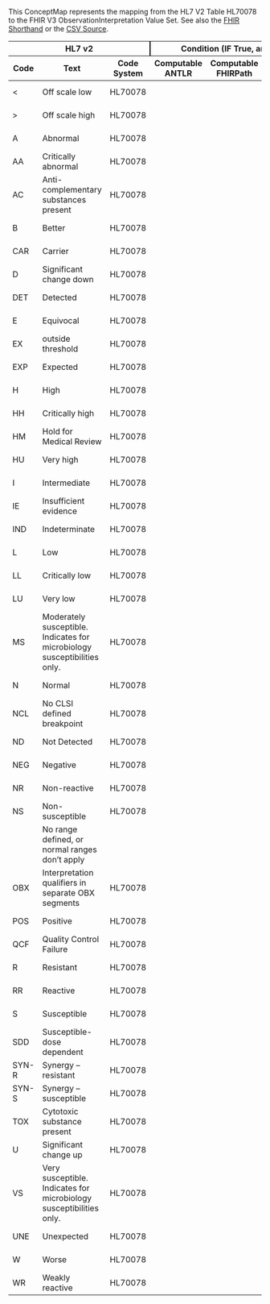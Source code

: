 
This ConceptMap represents the mapping from the HL7 V2 Table HL70078 to the FHIR V3 ObservationInterpretation Value Set. See also the <a href='https://github.com/HL7/v2-to-fhir/blob/master/input/fsh/Table HL70078 to V3 ObservationInterpretation.fsh'>FHIR Shorthand</a> or the <a href='https://github.com/HL7/v2-to-fhir/blob/master/mappings/codesystems/HL7 Concept Map_ InterpretationCodes - Sheet1.csv'>CSV Source</a>.
<table class='grid'><thead>
<tr><th colspan='3' style='border-right: 2px solid black;'>HL7 v2</th><th colspan='3' style='border-right: 2px solid black;'>Condition (IF True, args)</th><th colspan='4'>HL7 FHIR</th><th rowspan='2'>Comments</th></tr>
<tr><th>Code</th><th>Text</th><th>Code System</th><th>Computable ANTLR</th><th>Computable FHIRPath</th><th>Narrative</th><th>Code</th><th>Proposed Extension</th><th>Display</th><th>Code System</th></tr></thead>
<tbody>
<tr><td>&lt; </td><td>Off scale low</td><td style='border-right: 2px'>HL70078</td><td style='border-right: 2px'></td><td style='border-right: 2px'></td><td style='border-right: 2px'></td><td>&lt;</td><td style='border-right: 2px'></td><td>Off scale low</td><td><a href='https://hl7.org/fhir/R4/v3/ObservationInterpretation/cs.html'>http://terminology.hl7.org/CodeSystem/v3-ObservationInterpretation</a></td><td style='border-right: 2px'></td></tr>
<tr><td>&gt; </td><td>Off scale high</td><td style='border-right: 2px'>HL70078</td><td style='border-right: 2px'></td><td style='border-right: 2px'></td><td style='border-right: 2px'></td><td>&gt;</td><td style='border-right: 2px'></td><td>Off scale high</td><td><a href='https://hl7.org/fhir/R4/v3/ObservationInterpretation/cs.html'>http://terminology.hl7.org/CodeSystem/v3-ObservationInterpretation</a></td><td style='border-right: 2px'></td></tr>
<tr><td>A</td><td>Abnormal</td><td style='border-right: 2px'>HL70078</td><td style='border-right: 2px'></td><td style='border-right: 2px'></td><td style='border-right: 2px'></td><td>A</td><td style='border-right: 2px'></td><td>Abnormal</td><td><a href='https://hl7.org/fhir/R4/v3/ObservationInterpretation/cs.html'>http://terminology.hl7.org/CodeSystem/v3-ObservationInterpretation</a></td><td style='border-right: 2px'></td></tr>
<tr><td>AA</td><td>Critically abnormal</td><td style='border-right: 2px'>HL70078</td><td style='border-right: 2px'></td><td style='border-right: 2px'></td><td style='border-right: 2px'></td><td>AA</td><td style='border-right: 2px'></td><td>Critical abnormal</td><td><a href='https://hl7.org/fhir/R4/v3/ObservationInterpretation/cs.html'>http://terminology.hl7.org/CodeSystem/v3-ObservationInterpretation</a></td><td style='border-right: 2px'></td></tr>
<tr><td>AC</td><td>Anti-complementary substances present</td><td style='border-right: 2px'>HL70078</td><td style='border-right: 2px'></td><td style='border-right: 2px'></td><td style='border-right: 2px'></td><td style='border-right: 2px'></td><td style='border-right: 2px'></td><td style='border-right: 2px'></td><td style='border-right: 2px'></td><td style='border-right: 2px'></td></tr>
<tr><td>B</td><td>Better</td><td style='border-right: 2px'>HL70078</td><td style='border-right: 2px'></td><td style='border-right: 2px'></td><td style='border-right: 2px'></td><td>B</td><td style='border-right: 2px'></td><td>Better</td><td><a href='https://hl7.org/fhir/R4/v3/ObservationInterpretation/cs.html'>http://terminology.hl7.org/CodeSystem/v3-ObservationInterpretation</a></td><td style='border-right: 2px'></td></tr>
<tr><td>CAR</td><td>Carrier</td><td style='border-right: 2px'>HL70078</td><td style='border-right: 2px'></td><td style='border-right: 2px'></td><td style='border-right: 2px'></td><td>CAR</td><td style='border-right: 2px'></td><td>Carrier</td><td><a href='https://hl7.org/fhir/R4/v3/ObservationInterpretation/cs.html'>http://terminology.hl7.org/CodeSystem/v3-ObservationInterpretation</a></td><td style='border-right: 2px'></td></tr>
<tr><td>D</td><td>Significant change down</td><td style='border-right: 2px'>HL70078</td><td style='border-right: 2px'></td><td style='border-right: 2px'></td><td style='border-right: 2px'></td><td>D</td><td style='border-right: 2px'></td><td>Significant change down</td><td><a href='https://hl7.org/fhir/R4/v3/ObservationInterpretation/cs.html'>http://terminology.hl7.org/CodeSystem/v3-ObservationInterpretation</a></td><td style='border-right: 2px'></td></tr>
<tr><td>DET</td><td>Detected</td><td style='border-right: 2px'>HL70078</td><td style='border-right: 2px'></td><td style='border-right: 2px'></td><td style='border-right: 2px'></td><td>DET</td><td style='border-right: 2px'></td><td>Detected</td><td><a href='https://hl7.org/fhir/R4/v3/ObservationInterpretation/cs.html'>http://terminology.hl7.org/CodeSystem/v3-ObservationInterpretation</a></td><td style='border-right: 2px'></td></tr>
<tr><td>E</td><td>Equivocal</td><td style='border-right: 2px'>HL70078</td><td style='border-right: 2px'></td><td style='border-right: 2px'></td><td style='border-right: 2px'></td><td>E</td><td style='border-right: 2px'></td><td>Equivocal</td><td><a href='https://hl7.org/fhir/R4/v3/ObservationInterpretation/cs.html'>http://terminology.hl7.org/CodeSystem/v3-ObservationInterpretation</a></td><td style='border-right: 2px'></td></tr>
<tr><td>EX</td><td>outside threshold</td><td style='border-right: 2px'>HL70078</td><td style='border-right: 2px'></td><td style='border-right: 2px'></td><td style='border-right: 2px'></td><td>EX</td><td style='border-right: 2px'></td><td>outside threshold</td><td><a href='https://hl7.org/fhir/R4/v3/ObservationInterpretation/cs.html'>http://terminology.hl7.org/CodeSystem/v3-ObservationInterpretation</a></td><td style='border-right: 2px'></td></tr>
<tr><td>EXP</td><td>Expected</td><td style='border-right: 2px'>HL70078</td><td style='border-right: 2px'></td><td style='border-right: 2px'></td><td style='border-right: 2px'></td><td>EXP</td><td style='border-right: 2px'></td><td>Expected</td><td><a href='https://hl7.org/fhir/R4/v3/ObservationInterpretation/cs.html'>http://terminology.hl7.org/CodeSystem/v3-ObservationInterpretation</a></td><td style='border-right: 2px'></td></tr>
<tr><td>H</td><td>High</td><td style='border-right: 2px'>HL70078</td><td style='border-right: 2px'></td><td style='border-right: 2px'></td><td style='border-right: 2px'></td><td>H</td><td style='border-right: 2px'></td><td>High</td><td><a href='https://hl7.org/fhir/R4/v3/ObservationInterpretation/cs.html'>http://terminology.hl7.org/CodeSystem/v3-ObservationInterpretation</a></td><td style='border-right: 2px'></td></tr>
<tr><td>HH</td><td>Critically high</td><td style='border-right: 2px'>HL70078</td><td style='border-right: 2px'></td><td style='border-right: 2px'></td><td style='border-right: 2px'></td><td>HH</td><td style='border-right: 2px'></td><td>Critical high</td><td><a href='https://hl7.org/fhir/R4/v3/ObservationInterpretation/cs.html'>http://terminology.hl7.org/CodeSystem/v3-ObservationInterpretation</a></td><td style='border-right: 2px'></td></tr>
<tr><td>HM</td><td>Hold for Medical Review</td><td style='border-right: 2px'>HL70078</td><td style='border-right: 2px'></td><td style='border-right: 2px'></td><td style='border-right: 2px'></td><td style='border-right: 2px'></td><td style='border-right: 2px'></td><td style='border-right: 2px'></td><td style='border-right: 2px'></td><td style='border-right: 2px'></td></tr>
<tr><td>HU</td><td>Very high</td><td style='border-right: 2px'>HL70078</td><td style='border-right: 2px'></td><td style='border-right: 2px'></td><td style='border-right: 2px'></td><td>HU</td><td style='border-right: 2px'></td><td>Significantly high</td><td><a href='https://hl7.org/fhir/R4/v3/ObservationInterpretation/cs.html'>http://terminology.hl7.org/CodeSystem/v3-ObservationInterpretation</a></td><td style='border-right: 2px'></td></tr>
<tr><td>I</td><td>Intermediate</td><td style='border-right: 2px'>HL70078</td><td style='border-right: 2px'></td><td style='border-right: 2px'></td><td style='border-right: 2px'></td><td>I</td><td style='border-right: 2px'></td><td>Intermediate</td><td><a href='https://hl7.org/fhir/R4/v3/ObservationInterpretation/cs.html'>http://terminology.hl7.org/CodeSystem/v3-ObservationInterpretation</a></td><td style='border-right: 2px'></td></tr>
<tr><td>IE</td><td>Insufficient evidence</td><td style='border-right: 2px'>HL70078</td><td style='border-right: 2px'></td><td style='border-right: 2px'></td><td style='border-right: 2px'></td><td>IE</td><td style='border-right: 2px'></td><td>Insufficient evidence</td><td><a href='https://hl7.org/fhir/R4/v3/ObservationInterpretation/cs.html'>http://terminology.hl7.org/CodeSystem/v3-ObservationInterpretation</a></td><td style='border-right: 2px'></td></tr>
<tr><td>IND</td><td>Indeterminate</td><td style='border-right: 2px'>HL70078</td><td style='border-right: 2px'></td><td style='border-right: 2px'></td><td style='border-right: 2px'></td><td>IND</td><td style='border-right: 2px'></td><td>Indeterminate</td><td><a href='https://hl7.org/fhir/R4/v3/ObservationInterpretation/cs.html'>http://terminology.hl7.org/CodeSystem/v3-ObservationInterpretation</a></td><td style='border-right: 2px'></td></tr>
<tr><td>L</td><td>Low</td><td style='border-right: 2px'>HL70078</td><td style='border-right: 2px'></td><td style='border-right: 2px'></td><td style='border-right: 2px'></td><td>L</td><td style='border-right: 2px'></td><td>Low</td><td><a href='https://hl7.org/fhir/R4/v3/ObservationInterpretation/cs.html'>http://terminology.hl7.org/CodeSystem/v3-ObservationInterpretation</a></td><td style='border-right: 2px'></td></tr>
<tr><td>LL</td><td>Critically low</td><td style='border-right: 2px'>HL70078</td><td style='border-right: 2px'></td><td style='border-right: 2px'></td><td style='border-right: 2px'></td><td>LL</td><td style='border-right: 2px'></td><td>Critical low</td><td><a href='https://hl7.org/fhir/R4/v3/ObservationInterpretation/cs.html'>http://terminology.hl7.org/CodeSystem/v3-ObservationInterpretation</a></td><td style='border-right: 2px'></td></tr>
<tr><td>LU</td><td>Very low</td><td style='border-right: 2px'>HL70078</td><td style='border-right: 2px'></td><td style='border-right: 2px'></td><td style='border-right: 2px'></td><td>LU</td><td style='border-right: 2px'></td><td>Significantly low</td><td><a href='https://hl7.org/fhir/R4/v3/ObservationInterpretation/cs.html'>http://terminology.hl7.org/CodeSystem/v3-ObservationInterpretation</a></td><td style='border-right: 2px'></td></tr>
<tr><td>MS</td><td>Moderately susceptible. Indicates for microbiology susceptibilities only.</td><td style='border-right: 2px'>HL70078</td><td style='border-right: 2px'></td><td style='border-right: 2px'></td><td style='border-right: 2px'></td><td style='border-right: 2px'></td><td style='border-right: 2px'></td><td style='border-right: 2px'></td><td style='border-right: 2px'></td><td style='border-right: 2px'></td></tr>
<tr><td>N</td><td>Normal</td><td style='border-right: 2px'>HL70078</td><td style='border-right: 2px'></td><td style='border-right: 2px'></td><td style='border-right: 2px'></td><td>N</td><td style='border-right: 2px'></td><td>Normal</td><td><a href='https://hl7.org/fhir/R4/v3/ObservationInterpretation/cs.html'>http://terminology.hl7.org/CodeSystem/v3-ObservationInterpretation</a></td><td style='border-right: 2px'></td></tr>
<tr><td>NCL</td><td>No CLSI defined breakpoint</td><td style='border-right: 2px'>HL70078</td><td style='border-right: 2px'></td><td style='border-right: 2px'></td><td style='border-right: 2px'></td><td>NCL</td><td style='border-right: 2px'></td><td>No CLSI defined breakpoint</td><td><a href='https://hl7.org/fhir/R4/v3/ObservationInterpretation/cs.html'>http://terminology.hl7.org/CodeSystem/v3-ObservationInterpretation</a></td><td style='border-right: 2px'></td></tr>
<tr><td>ND</td><td>Not Detected</td><td style='border-right: 2px'>HL70078</td><td style='border-right: 2px'></td><td style='border-right: 2px'></td><td style='border-right: 2px'></td><td>ND</td><td style='border-right: 2px'></td><td>Not detected</td><td><a href='https://hl7.org/fhir/R4/v3/ObservationInterpretation/cs.html'>http://terminology.hl7.org/CodeSystem/v3-ObservationInterpretation</a></td><td style='border-right: 2px'></td></tr>
<tr><td>NEG</td><td>Negative</td><td style='border-right: 2px'>HL70078</td><td style='border-right: 2px'></td><td style='border-right: 2px'></td><td style='border-right: 2px'></td><td>NEG</td><td style='border-right: 2px'></td><td>Negative</td><td><a href='https://hl7.org/fhir/R4/v3/ObservationInterpretation/cs.html'>http://terminology.hl7.org/CodeSystem/v3-ObservationInterpretation</a></td><td style='border-right: 2px'></td></tr>
<tr><td>NR</td><td>Non-reactive</td><td style='border-right: 2px'>HL70078</td><td style='border-right: 2px'></td><td style='border-right: 2px'></td><td style='border-right: 2px'></td><td>NR</td><td style='border-right: 2px'></td><td>Non-reactive</td><td><a href='https://hl7.org/fhir/R4/v3/ObservationInterpretation/cs.html'>http://terminology.hl7.org/CodeSystem/v3-ObservationInterpretation</a></td><td style='border-right: 2px'></td></tr>
<tr><td>NS</td><td>Non-susceptible</td><td style='border-right: 2px'>HL70078</td><td style='border-right: 2px'></td><td style='border-right: 2px'></td><td style='border-right: 2px'></td><td>NS</td><td style='border-right: 2px'></td><td>Non-susceptible</td><td><a href='https://hl7.org/fhir/R4/v3/ObservationInterpretation/cs.html'>http://terminology.hl7.org/CodeSystem/v3-ObservationInterpretation</a></td><td style='border-right: 2px'></td></tr>
<tr><td style='border-right: 2px'></td><td>No range defined, or normal ranges don’t apply</td><td style='border-right: 2px'></td><td style='border-right: 2px'></td><td style='border-right: 2px'></td><td style='border-right: 2px'></td><td style='border-right: 2px'></td><td style='border-right: 2px'></td><td style='border-right: 2px'></td><td style='border-right: 2px'></td><td style='border-right: 2px'></td></tr>
<tr><td>OBX</td><td>Interpretation qualifiers in separate OBX segments</td><td style='border-right: 2px'>HL70078</td><td style='border-right: 2px'></td><td style='border-right: 2px'></td><td style='border-right: 2px'></td><td style='border-right: 2px'></td><td style='border-right: 2px'></td><td style='border-right: 2px'></td><td style='border-right: 2px'></td><td style='border-right: 2px'></td></tr>
<tr><td>POS</td><td>Positive</td><td style='border-right: 2px'>HL70078</td><td style='border-right: 2px'></td><td style='border-right: 2px'></td><td style='border-right: 2px'></td><td>POS</td><td style='border-right: 2px'></td><td>Positive</td><td><a href='https://hl7.org/fhir/R4/v3/ObservationInterpretation/cs.html'>http://terminology.hl7.org/CodeSystem/v3-ObservationInterpretation</a></td><td style='border-right: 2px'></td></tr>
<tr><td>QCF</td><td>Quality Control Failure</td><td style='border-right: 2px'>HL70078</td><td style='border-right: 2px'></td><td style='border-right: 2px'></td><td style='border-right: 2px'></td><td style='border-right: 2px'></td><td style='border-right: 2px'></td><td style='border-right: 2px'></td><td style='border-right: 2px'></td><td style='border-right: 2px'></td></tr>
<tr><td>R</td><td>Resistant</td><td style='border-right: 2px'>HL70078</td><td style='border-right: 2px'></td><td style='border-right: 2px'></td><td style='border-right: 2px'></td><td>R</td><td style='border-right: 2px'></td><td>Resistant</td><td><a href='https://hl7.org/fhir/R4/v3/ObservationInterpretation/cs.html'>http://terminology.hl7.org/CodeSystem/v3-ObservationInterpretation</a></td><td style='border-right: 2px'></td></tr>
<tr><td>RR</td><td>Reactive</td><td style='border-right: 2px'>HL70078</td><td style='border-right: 2px'></td><td style='border-right: 2px'></td><td style='border-right: 2px'></td><td>RR</td><td style='border-right: 2px'></td><td>Reactive</td><td><a href='https://hl7.org/fhir/R4/v3/ObservationInterpretation/cs.html'>http://terminology.hl7.org/CodeSystem/v3-ObservationInterpretation</a></td><td style='border-right: 2px'></td></tr>
<tr><td>S</td><td>Susceptible</td><td style='border-right: 2px'>HL70078</td><td style='border-right: 2px'></td><td style='border-right: 2px'></td><td style='border-right: 2px'></td><td>S</td><td style='border-right: 2px'></td><td>Susceptible</td><td><a href='https://hl7.org/fhir/R4/v3/ObservationInterpretation/cs.html'>http://terminology.hl7.org/CodeSystem/v3-ObservationInterpretation</a></td><td style='border-right: 2px'></td></tr>
<tr><td>SDD</td><td>Susceptible-dose dependent</td><td style='border-right: 2px'>HL70078</td><td style='border-right: 2px'></td><td style='border-right: 2px'></td><td style='border-right: 2px'></td><td>SDD</td><td style='border-right: 2px'></td><td>Susceptible-dose dependent</td><td><a href='https://hl7.org/fhir/R4/v3/ObservationInterpretation/cs.html'>http://terminology.hl7.org/CodeSystem/v3-ObservationInterpretation</a></td><td style='border-right: 2px'></td></tr>
<tr><td>SYN-R</td><td>Synergy – resistant</td><td style='border-right: 2px'>HL70078</td><td style='border-right: 2px'></td><td style='border-right: 2px'></td><td style='border-right: 2px'></td><td>SYN-R</td><td style='border-right: 2px'></td><td>Synergy - resistant</td><td><a href='https://hl7.org/fhir/R4/v3/ObservationInterpretation/cs.html'>http://terminology.hl7.org/CodeSystem/v3-ObservationInterpretation</a></td><td style='border-right: 2px'></td></tr>
<tr><td>SYN-S</td><td>Synergy – susceptible</td><td style='border-right: 2px'>HL70078</td><td style='border-right: 2px'></td><td style='border-right: 2px'></td><td style='border-right: 2px'></td><td>SYN-S</td><td style='border-right: 2px'></td><td>Synergy - susceptible</td><td><a href='https://hl7.org/fhir/R4/v3/ObservationInterpretation/cs.html'>http://terminology.hl7.org/CodeSystem/v3-ObservationInterpretation</a></td><td style='border-right: 2px'></td></tr>
<tr><td>TOX</td><td>Cytotoxic substance present</td><td style='border-right: 2px'>HL70078</td><td style='border-right: 2px'></td><td style='border-right: 2px'></td><td style='border-right: 2px'></td><td style='border-right: 2px'></td><td style='border-right: 2px'></td><td style='border-right: 2px'></td><td style='border-right: 2px'></td><td style='border-right: 2px'></td></tr>
<tr><td>U</td><td>Significant change up</td><td style='border-right: 2px'>HL70078</td><td style='border-right: 2px'></td><td style='border-right: 2px'></td><td style='border-right: 2px'></td><td>U</td><td style='border-right: 2px'></td><td>Significant change up</td><td><a href='https://hl7.org/fhir/R4/v3/ObservationInterpretation/cs.html'>http://terminology.hl7.org/CodeSystem/v3-ObservationInterpretation</a></td><td style='border-right: 2px'></td></tr>
<tr><td>VS</td><td>Very susceptible. Indicates for microbiology susceptibilities only.</td><td style='border-right: 2px'>HL70078</td><td style='border-right: 2px'></td><td style='border-right: 2px'></td><td style='border-right: 2px'></td><td style='border-right: 2px'></td><td style='border-right: 2px'></td><td style='border-right: 2px'></td><td style='border-right: 2px'></td><td style='border-right: 2px'></td></tr>
<tr><td>UNE</td><td>Unexpected</td><td style='border-right: 2px'>HL70078</td><td style='border-right: 2px'></td><td style='border-right: 2px'></td><td style='border-right: 2px'></td><td>UNE</td><td style='border-right: 2px'></td><td>Unexpected</td><td><a href='https://hl7.org/fhir/R4/v3/ObservationInterpretation/cs.html'>http://terminology.hl7.org/CodeSystem/v3-ObservationInterpretation</a></td><td style='border-right: 2px'></td></tr>
<tr><td>W</td><td>Worse</td><td style='border-right: 2px'>HL70078</td><td style='border-right: 2px'></td><td style='border-right: 2px'></td><td style='border-right: 2px'></td><td>W</td><td style='border-right: 2px'></td><td>Worse</td><td><a href='https://hl7.org/fhir/R4/v3/ObservationInterpretation/cs.html'>http://terminology.hl7.org/CodeSystem/v3-ObservationInterpretation</a></td><td style='border-right: 2px'></td></tr>
<tr><td>WR</td><td>Weakly reactive</td><td style='border-right: 2px'>HL70078</td><td style='border-right: 2px'></td><td style='border-right: 2px'></td><td style='border-right: 2px'></td><td>WR</td><td style='border-right: 2px'></td><td>Weakly reactive</td><td><a href='https://hl7.org/fhir/R4/v3/ObservationInterpretation/cs.html'>http://terminology.hl7.org/CodeSystem/v3-ObservationInterpretation</a></td><td style='border-right: 2px'></td></tr>
</tbody></table>
